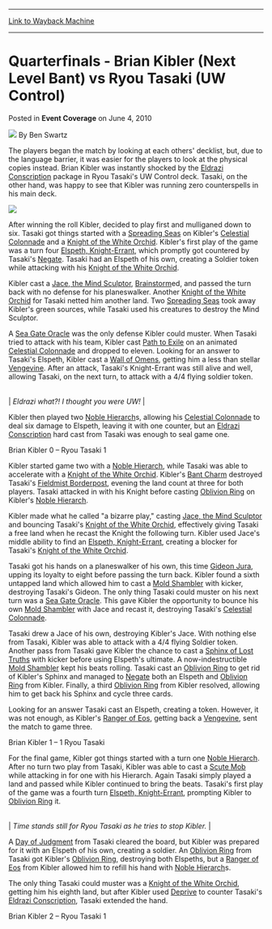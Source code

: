 
---
[Link to Wayback Machine](https://web.archive.org/web/20211127123549/https://magic.wizards.com/en/articles/archive/event-coverage/quarterfinals-brian-kibler-next-level-bant-vs-ryou-tasaki-uw-control)

[_metadata_:author]:- "Ben Swartz"
[_metadata_:description]:- "The players began the match by looking at each others' decklist, but, due to the language barrier, it was easier for the players to look at the physical copies instead. Brian Kibler was instantly shocked by the Eldrazi Conscription package in Ryou Tasaki's UW Control deck. Tasaki, on the other hand, was happy to see that Kibler was running zero counterspells in his main deck."
[_metadata_:generator]:- "Drupal 7 (http://drupal.org)"
[_metadata_:node]:- "345136"
[_metadata_:publish_date]:- "2010-06-04"
[_metadata_:source]:- "div-main-content"
[_metadata_:title]:- "Quarterfinals - Brian Kibler (Next Level Bant) vs Ryou Tasaki (UW Control)"
[_metadata_:wayback_capture_timestamp]:- "2021-11-27 12:35:49"
[_metadata_:wayback_raw_url]:- "https://web.archive.org/web/20211127123549id_/https://magic.wizards.com/en/articles/archive/event-coverage/quarterfinals-brian-kibler-next-level-bant-vs-ryou-tasaki-uw-control"
[_metadata_:wayback_url]:- "https://magic.wizards.com/en/articles/archive/event-coverage/quarterfinals-brian-kibler-next-level-bant-vs-ryou-tasaki-uw-control"
---


Quarterfinals - Brian Kibler (Next Level Bant) vs Ryou Tasaki (UW Control)
==========================================================================



 Posted in **Event Coverage**
 on June 4, 2010 






![](https://media.magic.wizards.com/styles/auth_small/public/images/person/benswa-author.jpg)
By Ben Swartz











The players began the match by looking at each others' decklist, but, due to the language barrier, it was easier for the players to look at the physical copies instead. Brian Kibler was instantly shocked by the [Eldrazi Conscription](https://gatherer.wizards.com/Pages/Card/Details.aspx?name=Eldrazi+Conscription) package in Ryou Tasaki's UW Control deck. Tasaki, on the other hand, was happy to see that Kibler was running zero counterspells in his main deck.


![](https://media.wizards.com/legacy/mtg/images/daily/events/gpsen10/qfc_shakehands.jpg)


After winning the roll Kibler, decided to play first and mulliganed down to six. Tasaki got things started with a [Spreading Seas](https://gatherer.wizards.com/Pages/Card/Details.aspx?name=Spreading+Seas) on Kibler's [Celestial Colonnade](https://gatherer.wizards.com/Pages/Card/Details.aspx?name=Celestial+Colonnade) and a [Knight of the White Orchid](https://gatherer.wizards.com/Pages/Card/Details.aspx?name=Knight+of+the+White+Orchid). Kibler's first play of the game was a turn four [Elspeth, Knight-Errant](https://gatherer.wizards.com/Pages/Card/Details.aspx?name=Elspeth%2C+Knight-Errant), which promptly got countered by Tasaki's [Negate](https://gatherer.wizards.com/Pages/Card/Details.aspx?name=Negate). Tasaki had an Elspeth of his own, creating a Soldier token while attacking with his [Knight of the White Orchid](https://gatherer.wizards.com/Pages/Card/Details.aspx?name=Knight+of+the+White+Orchid).


Kibler cast a [Jace, the Mind Sculptor](https://gatherer.wizards.com/Pages/Card/Details.aspx?name=Jace%2C+the+Mind+Sculptor), [Brainstorm](https://gatherer.wizards.com/Pages/Card/Details.aspx?name=Brainstorm)ed, and passed the turn back with no defense for his planeswalker. Another [Knight of the White Orchid](https://gatherer.wizards.com/Pages/Card/Details.aspx?name=Knight+of+the+White+Orchid) for Tasaki netted him another land. Two [Spreading Seas](https://gatherer.wizards.com/Pages/Card/Details.aspx?name=Spreading+Seas) took away Kibler's green sources, while Tasaki used his creatures to destroy the Mind Sculptor.


A [Sea Gate Oracle](https://gatherer.wizards.com/Pages/Card/Details.aspx?name=Sea+Gate+Oracle) was the only defense Kibler could muster. When Tasaki tried to attack with his team, Kibler cast [Path to Exile](https://gatherer.wizards.com/Pages/Card/Details.aspx?name=Path+to+Exile) on an animated [Celestial Colonnade](https://gatherer.wizards.com/Pages/Card/Details.aspx?name=Celestial+Colonnade) and dropped to eleven. Looking for an answer to Tasaki's Elspeth, Kibler cast a [Wall of Omens](https://gatherer.wizards.com/Pages/Card/Details.aspx?name=Wall+of+Omens), getting him a less than stellar [Vengevine](https://gatherer.wizards.com/Pages/Card/Details.aspx?name=Vengevine). After an attack, Tasaki's Knight-Errant was still alive and well, allowing Tasaki, on the next turn, to attack with a 4/4 flying soldier token.





|  |
| --- |
| 
*Eldrazi what?! I thought you were UW!* |


Kibler then played two [Noble Hierarch](https://gatherer.wizards.com/Pages/Card/Details.aspx?name=Noble+Hierarch)s, allowing his [Celestial Colonnade](https://gatherer.wizards.com/Pages/Card/Details.aspx?name=Celestial+Colonnade) to deal six damage to Elspeth, leaving it with one counter, but an [Eldrazi Conscription](https://gatherer.wizards.com/Pages/Card/Details.aspx?name=Eldrazi+Conscription) hard cast from Tasaki was enough to seal game one.


Brian Kibler 0 – Ryou Tasaki 1


Kibler started game two with a [Noble Hierarch](https://gatherer.wizards.com/Pages/Card/Details.aspx?name=Noble+Hierarch), while Tasaki was able to accelerate with a [Knight of the White Orchid](https://gatherer.wizards.com/Pages/Card/Details.aspx?name=Knight+of+the+White+Orchid). Kibler's [Bant Charm](https://gatherer.wizards.com/Pages/Card/Details.aspx?name=Bant+Charm) destroyed Tasaki's [Fieldmist Borderpost](https://gatherer.wizards.com/Pages/Card/Details.aspx?name=Fieldmist+Borderpost), evening the land count at three for both players. Tasaki attacked in with his Knight before casting [Oblivion Ring](https://gatherer.wizards.com/Pages/Card/Details.aspx?name=Oblivion+Ring) on Kibler's [Noble Hierarch](https://gatherer.wizards.com/Pages/Card/Details.aspx?name=Noble+Hierarch).


Kibler made what he called "a bizarre play," casting [Jace, the Mind Sculptor](https://gatherer.wizards.com/Pages/Card/Details.aspx?name=Jace%2C+the+Mind+Sculptor) and bouncing Tasaki's [Knight of the White Orchid](https://gatherer.wizards.com/Pages/Card/Details.aspx?name=Knight+of+the+White+Orchid), effectively giving Tasaki a free land when he recast the Knight the following turn. Kibler used Jace's middle ability to find an [Elspeth, Knight-Errant](https://gatherer.wizards.com/Pages/Card/Details.aspx?name=Elspeth%2C+Knight-Errant), creating a blocker for Tasaki's [Knight of the White Orchid](https://gatherer.wizards.com/Pages/Card/Details.aspx?name=Knight+of+the+White+Orchid).


Tasaki got his hands on a planeswalker of his own, this time [Gideon Jura](https://gatherer.wizards.com/Pages/Card/Details.aspx?name=Gideon+Jura), upping its loyalty to eight before passing the turn back. Kibler found a sixth untapped land which allowed him to cast a [Mold Shambler](https://gatherer.wizards.com/Pages/Card/Details.aspx?name=Mold+Shambler) with kicker, destroying Tasaki's Gideon. The only thing Tasaki could muster on his next turn was a [Sea Gate Oracle](https://gatherer.wizards.com/Pages/Card/Details.aspx?name=Sea+Gate+Oracle). This gave Kibler the opportunity to bounce his own [Mold Shambler](https://gatherer.wizards.com/Pages/Card/Details.aspx?name=Mold+Shambler) with Jace and recast it, destroying Tasaki's [Celestial Colonnade](https://gatherer.wizards.com/Pages/Card/Details.aspx?name=Celestial+Colonnade).


Tasaki drew a Jace of his own, destroying Kibler's Jace. With nothing else from Tasaki, Kibler was able to attack with a 4/4 flying Soldier token. Another pass from Tasaki gave Kibler the chance to cast a [Sphinx of Lost Truths](https://gatherer.wizards.com/Pages/Card/Details.aspx?name=Sphinx+of+Lost+Truths) with kicker before using Elspeth's ultimate. A now-indestructible [Mold Shambler](https://gatherer.wizards.com/Pages/Card/Details.aspx?name=Mold+Shambler) kept his beats rolling. Tasaki cast an [Oblivion Ring](https://gatherer.wizards.com/Pages/Card/Details.aspx?name=Oblivion+Ring) to get rid of Kibler's Sphinx and managed to [Negate](https://gatherer.wizards.com/Pages/Card/Details.aspx?name=Negate) both an Elspeth and [Oblivion Ring](https://gatherer.wizards.com/Pages/Card/Details.aspx?name=Oblivion+Ring) from Kibler. Finally, a third [Oblivion Ring](https://gatherer.wizards.com/Pages/Card/Details.aspx?name=Oblivion+Ring) from Kibler resolved, allowing him to get back his Sphinx and cycle three cards.


Looking for an answer Tasaki cast an Elspeth, creating a token. However, it was not enough, as Kibler's [Ranger of Eos](https://gatherer.wizards.com/Pages/Card/Details.aspx?name=Ranger+of+Eos), getting back a [Vengevine](https://gatherer.wizards.com/Pages/Card/Details.aspx?name=Vengevine), sent the match to game three.


Brian Kibler 1 – 1 Ryou Tasaki


For the final game, Kibler got things started with a turn one [Noble Hierarch](https://gatherer.wizards.com/Pages/Card/Details.aspx?name=Noble+Hierarch). After no turn two play from Tasaki, Kibler was able to cast a [Scute Mob](https://gatherer.wizards.com/Pages/Card/Details.aspx?name=Scute+Mob) while attacking in for one with his Hierarch. Again Tasaki simply played a land and passed while Kibler continued to bring the beats. Tasaki's first play of the game was a fourth turn [Elspeth, Knight-Errant](https://gatherer.wizards.com/Pages/Card/Details.aspx?name=Elspeth%2C+Knight-Errant), prompting Kibler to [Oblivion Ring](https://gatherer.wizards.com/Pages/Card/Details.aspx?name=Oblivion+Ring) it.





|  |
| --- |
| 
*Time stands still for Ryou Tasaki as he tries to stop Kibler.* |


A [Day of Judgment](https://gatherer.wizards.com/Pages/Card/Details.aspx?name=Day+of+Judgment) from Tasaki cleared the board, but Kibler was prepared for it with an Elspeth of his own, creating a soldier. An [Oblivion Ring](https://gatherer.wizards.com/Pages/Card/Details.aspx?name=Oblivion+Ring) from Tasaki got Kibler's [Oblivion Ring](https://gatherer.wizards.com/Pages/Card/Details.aspx?name=Oblivion+Ring), destroying both Elspeths, but a [Ranger of Eos](https://gatherer.wizards.com/Pages/Card/Details.aspx?name=Ranger+of+Eos) from Kibler allowed him to refill his hand with [Noble Hierarch](https://gatherer.wizards.com/Pages/Card/Details.aspx?name=Noble+Hierarch)s.


The only thing Tasaki could muster was a [Knight of the White Orchid](https://gatherer.wizards.com/Pages/Card/Details.aspx?name=Knight+of+the+White+Orchid), getting him his eighth land, but after Kibler used [Deprive](https://gatherer.wizards.com/Pages/Card/Details.aspx?name=Deprive) to counter Tasaki's [Eldrazi Conscription](https://gatherer.wizards.com/Pages/Card/Details.aspx?name=Eldrazi+Conscription), Tasaki extended the hand.


Brian Kibler 2 – Ryou Tasaki 1








